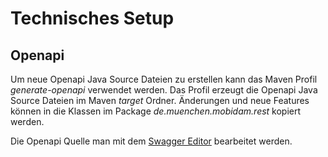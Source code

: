 # Technisches Setup
## Openapi
Um neue Openapi Java Source Dateien zu erstellen kann das Maven Profil _generate-openapi_ verwendet werden.
Das Profil erzeugt die Openapi Java Source Dateien im Maven _target_ Ordner.
Änderungen und neue Features können in die Klassen im Package _de.muenchen.mobidam.rest_ kopiert werden.

Die Openapi Quelle man mit dem [Swagger Editor](https://editor.swagger.io) bearbeitet werden.